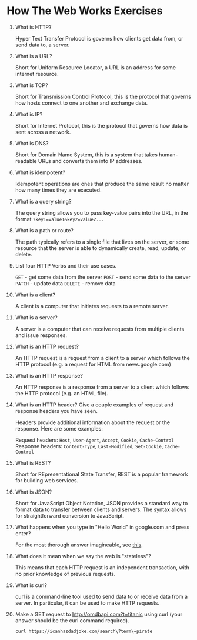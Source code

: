 # How The Web Works Exercises

1. What is HTTP?

    Hyper Text Transfer Protocol is governs how clients get data from, or send data to, a server.

2. What is a URL?

    Short for Uniform Resource Locator, a URL is an address for some internet resource.

3. What is TCP?

    Short for Transmission Control Protocol, this is the protocol that governs how hosts connect to one another and exchange data.

4. What is IP?

    Short for Internet Protocol, this is the protocol that governs how data is sent across a network.

5. What is DNS?

    Short for Domain Name System, this is a system that takes human-readable URLs and converts them into IP addresses.

6. What is idempotent?

    Idempotent operations are ones that produce the same result no matter how many times they are executed.

7. What is a query string?

    The query string allows you to pass key-value pairs into the URL, in the format `?key1=value1&key2=value2...`

8. What is a path or route?

    The path typically refers to a single file that lives on the server, or some resource that the server is able to dynamically create, read, update, or delete.

9. List four HTTP Verbs and their use cases.

    `GET` - get some data from the server
    `POST` - send some data to the server
    `PATCH` - update data
    `DELETE` - remove data

10. What is a client?

    A client is a computer that initiates requests to a remote server.

11. What is a server?

    A server is a computer that can receive requests from multiple clients and issue responses.

12. What is an HTTP request?

    An HTTP request is a request from a client to a server which follows the HTTP protocol (e.g. a request for HTML from news.google.com)

13. What is an HTTP response?

    An HTTP response is a response from a server to a client which follows the HTTP protocol (e.g. an HTML file).

14. What is an HTTP header? Give a couple examples of request and response headers you have seen.

    Headers provide additional information about the request or the response. Here are some examples:

    Request headers: `Host`, `User-Agent`, `Accept`, `Cookie`, `Cache-Control`
    Response headers: `Content-Type`, `Last-Modified`, `Set-Cookie`, `Cache-Control`

15. What is REST?

    Short for REpresentational State Transfer, REST is a popular framework for building web services.

16. What is JSON?

    Short for JavaScript Object Notation, JSON provides a standard way to format data to transfer between clients and servers. The syntax allows for straightforward conversion to JavaScript.

17. What happens when you type in "Hello World" in google.com and press enter?

    For the most thorough answer imagineable, see [this](https://github.com/alex/what-happens-when).

18. What does it mean when we say the web is "stateless"?

    This means that each HTTP request is an independent transaction, with no prior knowledge of previous requests.

19. What is curl?

    curl is a command-line tool used to send data to or receive data from a server. In particular, it can be used to make HTTP requests.

20. Make a GET request to http://omdbapi.com?t=titanic using curl (your answer should be the curl command required).

    `curl https://icanhazdadjoke.com/search\?term\=pirate`
